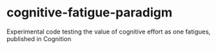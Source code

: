 # cognitive-fatigue-paradigm
Experimental code testing the value of cognitive effort as one fatigues, published in Cognition
